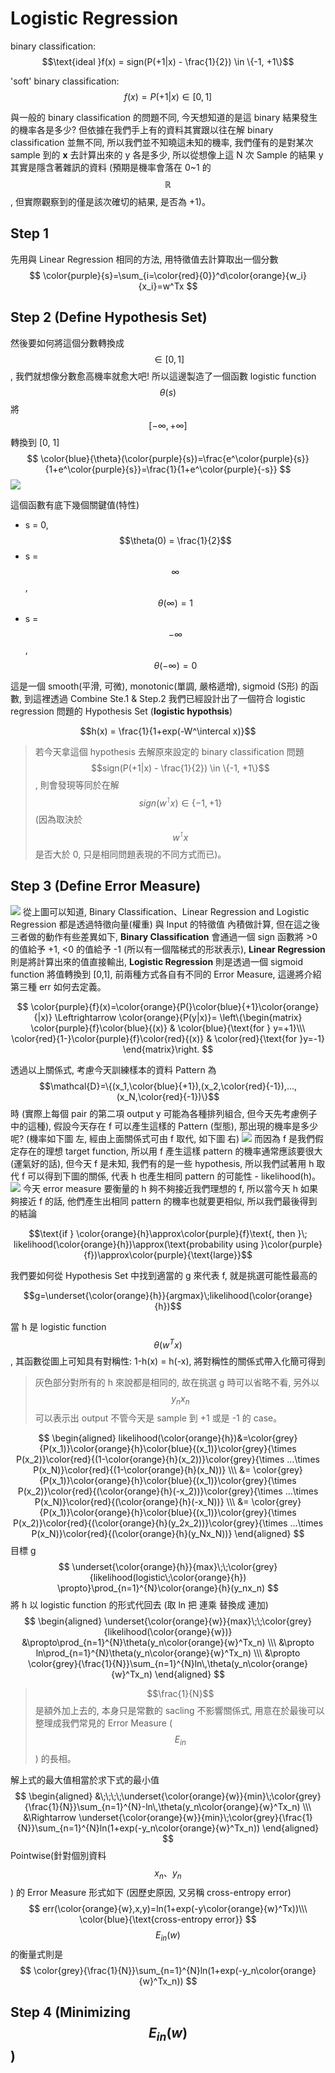 # Logistic Regression

binary classification: $$\text{ideal }f(x) = sign(P(+1|x) - \frac{1}{2}) \in \{-1, +1\}$$

'soft' binary classification: $$f(x) = P(+1|x) \in [0, 1]$$

與一般的 binary classification 的問題不同, 今天想知道的是這 binary 結果發生的機率各是多少? 但依據在我們手上有的資料其實跟以往在解 binary classification 並無不同, 所以我們並不知曉這未知的機率, 我們僅有的是對某次 sample 到的 **x** 去計算出來的 y 各是多少, 所以從想像上這 N 次 Sample 的結果 y 其實是隱含著雜訊的資料 (預期是機率會落在 0~1 的 $$\mathbb{R}$$, 但實際觀察到的僅是該次確切的結果, 是否為 +1)。

## Step 1
先用與 Linear Regression 相同的方法, 用特徵值去計算取出一個分數
$$
\color{purple}{s}=\sum_{i=\color{red}{0}}^d\color{orange}{w_i}{x_i}=w^Tx
$$
## Step 2 (Define Hypothesis Set)
然後要如何將這個分數轉換成 $$\in [0, 1]$$, 我們就想像分數愈高機率就愈大吧! 所以這邊製造了一個函數 logistic function $$\theta(s)$$ 將 $$[-\infty,+\infty]$$ 轉換到 [0, 1]
$$
\color{blue}{\theta}(\color{purple}{s})=\frac{e^\color{purple}{s}}{1+e^\color{purple}{s}}=\frac{1}{1+e^\color{purple}{-s}}
$$
![](sigmoid_function.png)

這個函數有底下幾個關鍵值(特性)
* s = 0, $$\theta(0) = \frac{1}{2}$$
* s = $$\infty$$, $$\theta(\infty) = 1$$
* s = $$-\infty$$, $$\theta(-\infty) = 0$$

這是一個 smooth(平滑, 可微), monotonic(單調, 嚴格遞增), sigmoid (S形) 的函數, 到這裡透過 Combine Ste.1 & Step.2 我們已經設計出了一個符合 logistic regression 問題的 Hypothesis Set (**logistic hypothsis**)

$$h(x) = \frac{1}{1+exp(-W^\intercal x)}$$

> 若今天拿這個 hypothesis 去解原來設定的 binary classification 問題 $$sign(P(+1|x) - \frac{1}{2}) \in \{-1, +1\}$$, 則會發現等同於在解 $$sign(w^\intercal x) \in \{-1, +1\}$$ (因為取決於 $$w^\intercal x$$ 是否大於 0, 只是相同問題表現的不同方式而已)。

## Step 3 (Define Error Measure)
![](model_compare.jpg)
從上圖可以知道, Binary Classification、Linear Regression and Logistic Regression 都是透過特徵向量(權重) 與 Input 的特徵值 內積做計算, 但在這之後三者做的動作有些差異如下, **Binary Classification** 會通過一個 sign 函數將 >0 的值給予 +1, <0 的值給予 -1 (所以有一個階梯式的形狀表示), **Linear Regression** 則是將計算出來的值直接輸出, **Logistic Regression** 則是透過一個 sigmoid function 將值轉換到 [0,1], 前兩種方式各自有不同的 Error Measure, 這邊將介紹第三種 err 如何去定義。

$$
\color{purple}{f}(x)=\color{orange}{P(}\color{blue}{+1}\color{orange}{|x)} \Leftrightarrow \color{orange}{P(y|x)}=
\left\{\begin{matrix}
\color{purple}{f}\color{blue}{(x)} & \color{blue}{\text{for } y=+1}\\\
\color{red}{1-}\color{purple}{f}\color{red}{(x)} & \color{red}{\text{for }y=-1}
\end{matrix}\right.
$$

透過以上關係式, 考慮今天訓練樣本的資料 Pattern 為 $$\mathcal{D}=\{(x_1,\color{blue}{+1}),(x_2,\color{red}{-1}),...,(x_N,\color{red}{-1})\}$$ 時 (實際上每個 pair 的第二項 output y 可能為各種排列組合, 但今天先考慮例子中的這種), 假設今天存在 f 可以產生這樣的 Pattern (型態), 那出現的機率是多少呢? (機率如下圖 左, 經由上面關係式可由 f 取代, 如下圖 右)
![](probs_and_likelihood.jpg)
而因為 f 是我們假定存在的理想 target function, 所以用 f 產生這樣 pattern 的機率通常應該要很大 (運氣好的話), 但今天 f 是未知, 我們有的是一些 hypothesis, 所以我們試著用 h 取代 f 可以得到下圖的關係, 代表 h 也產生相同 pattern 的可能性 - likelihood(h)。
![](probs_and_likelihood_2.png)
今天 error measure 要衡量的 h 夠不夠接近我們理想的 f, 所以當今天 h 如果夠接近 f 的話, 他們產生出相同 pattern 的機率也就要更相似, 所以我們最後得到的結論

$$\text{if } \color{orange}{h}\approx\color{purple}{f}\text{, then }\; likelihood(\color{orange}{h})\approx(\text{probability using }\color{purple}{f})\approx\color{purple}{\text{large}}$$

我們要如何從 Hypothesis Set 中找到適當的 g 來代表 f, 就是挑選可能性最高的

$$g=\underset{\color{orange}{h}}{argmax}\;likelihood(\color{orange}{h})$$

當 h 是 logistic function $$\theta(w^Tx)$$, 其函數從圖上可知具有對稱性: 1-h(x) = h(-x), 將對稱性的關係式帶入化簡可得到
> 灰色部分對所有的 h 來說都是相同的, 故在挑選 g 時可以省略不看, 另外以 $$y_nx_n$$ 可以表示出 output 不管今天是 sample 到 +1 或是 -1 的 case。

$$
\begin{aligned}
likelihood(\color{orange}{h})&=\color{grey}{P(x_1)}\color{orange}{h}\color{blue}{(x_1)}\color{grey}{\times P(x_2)}\color{red}{(1-\color{orange}{h}(x_2))}\color{grey}{\times ...\times P(x_N)}\color{red}{(1-\color{orange}{h}(x_N))} \\\
&= \color{grey}{P(x_1)}\color{orange}{h}\color{blue}{(x_1)}\color{grey}{\times P(x_2)}\color{red}{(\color{orange}{h}(-x_2))}\color{grey}{\times ...\times P(x_N)}\color{red}{(\color{orange}{h}(-x_N))} \\\
&= \color{grey}{P(x_1)}\color{orange}{h}\color{blue}{(x_1)}\color{grey}{\times P(x_2)}\color{red}{(\color{orange}{h}(y_2x_2))}\color{grey}{\times ...\times P(x_N)}\color{red}{(\color{orange}{h}(y_Nx_N))}
\end{aligned}
$$
目標 g
$$
\underset{\color{orange}{h}}{max}\;\;\color{grey}{likelihood(logistic\;\color{orange}{h}) \propto}\prod_{n=1}^{N}\color{orange}{h}(y_nx_n)
$$將 h 以 logistic function 的形式代回去 (取 ln 把 連乘 替換成 連加)
$$
\begin{aligned}
\underset{\color{orange}{w}}{max}\;\;\color{grey}{likelihood(\color{orange}{w})} &\propto\prod_{n=1}^{N}\theta(y_n\color{orange}{w}^Tx_n) \\\
&\propto ln\prod_{n=1}^{N}\theta(y_n\color{orange}{w}^Tx_n) \\\
&\propto \color{grey}{\frac{1}{N}}\sum_{n=1}^{N}ln\,\theta(y_n\color{orange}{w}^Tx_n)
\end{aligned}
$$
> $$\frac{1}{N}$$ 是額外加上去的, 本身只是常數的 sacling 不影響關係式, 用意在於最後可以整理成我們常見的 Error Measure ($$E_{in}$$) 的長相。

解上式的最大值相當於求下式的最小值
$$
\begin{aligned}
&\;\;\;\;\underset{\color{orange}{w}}{min}\;\color{grey}{\frac{1}{N}}\sum_{n=1}^{N}-ln\,\theta(y_n\color{orange}{w}^Tx_n) \\\
&\Rightarrow \underset{\color{orange}{w}}{min}\;\color{grey}{\frac{1}{N}}\sum_{n=1}^{N}ln(1+exp(-y_n\color{orange}{w}^Tx_n))
\end{aligned}
$$
Pointwise(針對個別資料 $$x_n、y_n$$) 的 Error Measure 形式如下 (因歷史原因, 又另稱 cross-entropy error)
$$
err(\color{orange}{w},x,y)=ln(1+exp(-y\color{orange}{w}^Tx))\\\
\color{blue}{\text{cross-entropy error}}
$$$$E_{in}(w)$$ 的衡量式則是
$$
\color{grey}{\frac{1}{N}}\sum_{n=1}^{N}ln(1+exp(-y_n\color{orange}{w}^Tx_n))
$$
## Step 4 (Minimizing $$E_{in}(w)$$)